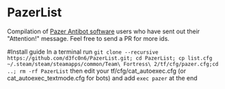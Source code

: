 # PazerList
Compilation of [Pazer Antibot software](https://github.com/PazerOP/tf2_bot_detector) users who have sent out their "Attention!" message.
Feel free to send a PR for more ids.


#Install guide
In a terminal run 
```git clone --recursive https://github.com/d3fc0n6/PazerList.git; cd PazerList; cp list.cfg ~/.steam/steam/steamapps/common/Team\ Fortress\ 2/tf/cfg/pazer.cfg;cd ..; rm -rf PazerList```
then edit your tf/cfg/cat_autoexec.cfg (or cat_autoexec_textmode.cfg for bots) and add
```exec pazer``` at the end
